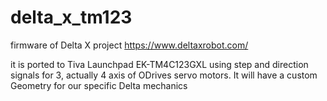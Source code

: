 # delta_x_tm123
firmware of Delta X project
https://www.deltaxrobot.com/

it is ported to Tiva Launchpad EK-TM4C123GXL using step and direction signals for 3, actually 4 axis of ODrives servo motors.
It will have a custom Geometry for our specific Delta mechanics
